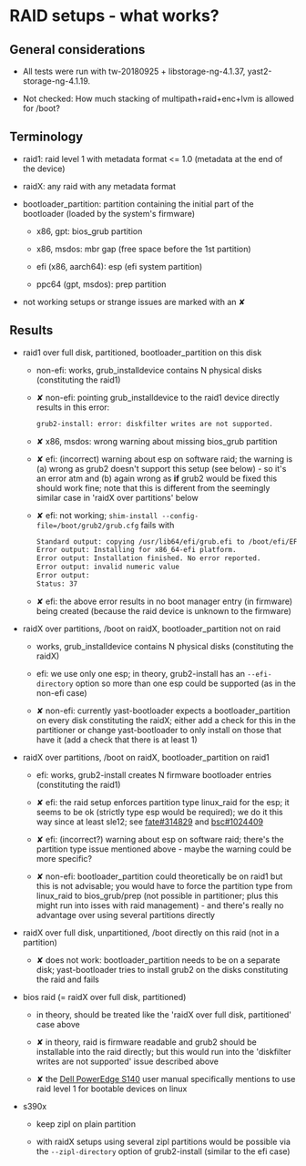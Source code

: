 # RAID setups - what works?

## General considerations

- All tests were run with tw-20180925 + libstorage-ng-4.1.37, yast2-storage-ng-4.1.19.

- Not checked: How much stacking of multipath+raid+enc+lvm is allowed for /boot?

## Terminology

- raid1: raid level 1 with metadata format <= 1.0 (metadata at the end of the device)

- raidX: any raid with any metadata format

- bootloader_partition: partition containing the initial part of the bootloader (loaded by the system's firmware)

    - x86, gpt: bios_grub partition

    - x86, msdos: mbr gap (free space before the 1st partition)

    - efi (x86, aarch64): esp (efi system partition)

    - ppc64 (gpt, msdos): prep partition

- not working setups or strange issues are marked with an ✘

## Results

- raid1 over full disk, partitioned, bootloader_partition on this disk

    - non-efi: works, grub_installdevice contains N physical disks (constituting the raid1)

    - ✘ non-efi: pointing grub_installdevice to the raid1 device directly results in this error:
      ```sh
      grub2-install: error: diskfilter writes are not supported.
      ```

    - ✘ x86, msdos: wrong warning about missing bios_grub partition

    - ✘ efi: (incorrect) warning about esp on software raid; the warning is (a) wrong as grub2
      doesn't support this setup (see below) - so it's an error atm and (b) again wrong as
      **if** grub2 would be fixed this should work fine; note that this is different from the
      seemingly similar case in 'raidX over partitions' below

    - ✘ efi: not working; `shim-install --config-file=/boot/grub2/grub.cfg` fails with
      ```sh
      Standard output: copying /usr/lib64/efi/grub.efi to /boot/efi/EFI/opensuse/grub.efi
      Error output: Installing for x86_64-efi platform.
      Error output: Installation finished. No error reported.
      Error output: invalid numeric value
      Error output:
      Status: 37
      ```

    - ✘ efi: the above error results in no boot manager entry (in firmware) being created
      (because the raid device is unknown to the firmware)

- raidX over partitions, /boot on raidX, bootloader_partition not on raid

    - works, grub_installdevice contains N physical disks (constituting the raidX)

    - efi: we use only one esp; in theory, grub2-install has an `--efi-directory` option so
      more than one esp could be supported (as in the non-efi case)

    - ✘ non-efi: currently yast-bootloader expects a bootloader_partition
      on every disk constituting the raidX; either add a check for this in
      the partitioner or change yast-bootloader to only install on those that have
      it (add a check that there is at least 1)

- raidX over partitions, /boot on raidX, bootloader_partition on raid1

    - efi: works, grub2-install creates N firmware bootloader entries (constituting the raid1)

    - ✘ efi: the raid setup enforces partition type linux_raid for the esp; it seems to be ok (strictly
      type esp would be required); we do it this way since at least sle12;
      see [fate\#314829](https://fate.suse.com/314829) and
      [bsc\#1024409](https://bugzilla.suse.com/1024409)

    - ✘ efi: (incorrect?) warning about esp on software raid; there's the partition type issue
      mentioned above - maybe the warning could be more specific?

    - ✘ non-efi: bootloader_partition could theoretically be on raid1 but this is not advisable;
      you would have to force the partition type from linux_raid to bios_grub/prep (not
      possible in partitioner; plus this might run into isses with raid management) - and
      there's really no advantage over using several partitions directly

- raidX over full disk, unpartitioned, /boot directly on this raid (not in a partition)

    - ✘ does not work: bootloader_partition needs to be on a separate disk; yast-bootloader
      tries to install grub2 on the disks constituting the raid and fails

- bios raid (= raidX over full disk, partitioned)

    - in theory, should be treated like the 'raidX over full disk, partitioned' case above

    - ✘ in theory, raid is firmware readable and grub2 should be installable
      into the raid directly; but this would run into the 'diskfilter
      writes are not supported' issue described above

    - ✘ the [Dell PowerEdge S140](https://topics-cdn.dell.com/pdf/poweredge-rc-s140_users-guide_en-us.pdf)
      user manual specifically mentions to use raid level 1 for bootable devices on linux

- s390x

    - keep zipl on plain partition

    - with raidX setups using several zipl partitions would be possible via
      the `--zipl-directory` option of grub2-install (similar to the efi case)
